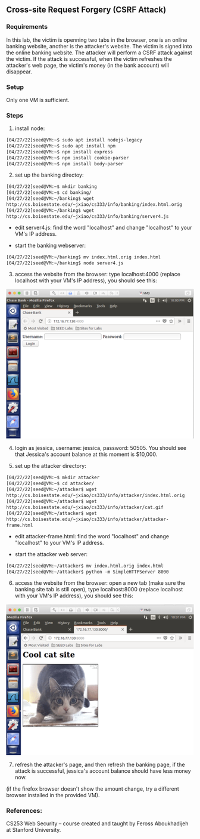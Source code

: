 ## Cross-site Request Forgery (CSRF Attack)

### Requirements 

In this lab, the victim is openning two tabs in the browser, one is an online banking website, another is the attacker's website. The victim is signed into the online banking website. The attacker will perform a CSRF attack against the victim. If the attack is successful, when the victim refreshes the attacker's web page, the victim's money (in the bank account) will disappear.

### Setup

Only one VM is sufficient.

### Steps

1. install node:

```console
[04/27/22]seed@VM:~$ sudo apt install nodejs-legacy
[04/27/22]seed@VM:~$ sudo apt install npm
[04/27/22]seed@VM:~$ npm install express
[04/27/22]seed@VM:~$ npm install cookie-parser
[04/27/22]seed@VM:~$ npm install body-parser
```

2. set up the banking directoy:

```console
[04/27/22]seed@VM:~$ mkdir banking
[04/27/22]seed@VM:~$ cd banking/
[04/27/22]seed@VM:~/banking$ wget http://cs.boisestate.edu/~jxiao/cs333/info/banking/index.html.orig
[04/27/22]seed@VM:~/banking$ wget http://cs.boisestate.edu/~jxiao/cs333/info/banking/server4.js
```

- edit server4.js: find the word "localhost" and change "localhost" to your VM's IP address.

- start the banking webserver:
```console
[04/27/22]seed@VM:~/banking$ mv index.html.orig index.html
[04/27/22]seed@VM:~/banking$ node server4.js
```

3. access the website from the browser: type localhost:4000 (replace localhost with your VM's IP address), you should see this:

![alt text](lab-csrf-banking-site.png "Lab csrf banking")

4. login as jessica, username: jessica, password: 50505. You should see that Jessica's account balance at this moment is $10,000.

5. set up the attacker directory:

```console
[04/27/22]seed@VM:~$ mkdir attacker
[04/27/22]seed@VM:~$ cd attacker/
[04/27/22]seed@VM:~/attacker$ wget http://cs.boisestate.edu/~jxiao/cs333/info/attacker/index.html.orig
[04/27/22]seed@VM:~/attacker$ wget http://cs.boisestate.edu/~jxiao/cs333/info/attacker/cat.gif
[04/27/22]seed@VM:~/attacker$ wget http://cs.boisestate.edu/~jxiao/cs333/info/attacker/attacker-frame.html
```

- edit attacker-frame.html: find the word "localhost" and change "localhost" to your VM's IP address.

- start the attacker web server:
```console
[04/27/22]seed@VM:~/attacker$ mv index.html.orig index.html
[04/27/22]seed@VM:~/attacker$ python -m SimpleHTTPServer 8000
```

6. access the website from the browser: open a new tab (make sure the banking site tab is still open), type localhost:8000 (replace localhost with your VM's IP address), you should see this:

![alt text](lab-csrf-attacker-site.png "Lab csrf attacker")

7. refresh the attacker's page, and then refresh the banking page, if the attack is successful, jessica's account balance should have less money now.

(if the firefox browser doesn't show the amount change, try a different browser installed in the provided VM).

### References:

CS253 Web Security – course created and taught by Feross Aboukhadijeh at Stanford University.

